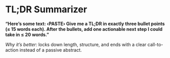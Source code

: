 # TL;DR Summarizer

**“Here’s some text: ‹PASTE›
Give me a TL;DR in exactly three bullet points (≤ 15 words each).
After the bullets, add one actionable next step I could take in ≤ 20 words.”**

*Why it’s better:* locks down length, structure, and ends with a clear call-to-action instead of a passive abstract.
